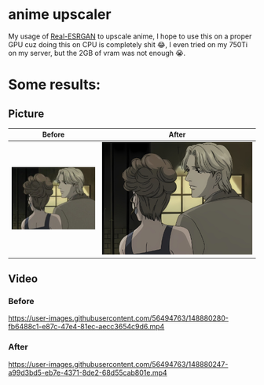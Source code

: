 # anime upscaler

My usage of [Real-ESRGAN](https://github.com/xinntao/Real-ESRGAN) to upscale anime, I hope to use this on a proper GPU cuz doing this on CPU is completely shit 😂, I even tried on my 750Ti on my server, but the 2GB of vram was not enough 😭. 

# Some results:

## Picture

Before            |  After
:-------------------------:|:-------------------------:
![](test_img/random_test_frame.jpg)  |  ![](test_img/random_test_frame_out.jpg)

## Video

### Before

https://user-images.githubusercontent.com/56494763/148880280-fb6488c1-e87c-47e4-81ec-aecc3654c9d6.mp4

### After

https://user-images.githubusercontent.com/56494763/148880247-a99d3bd5-eb7e-4371-8de2-68d55cab801e.mp4

